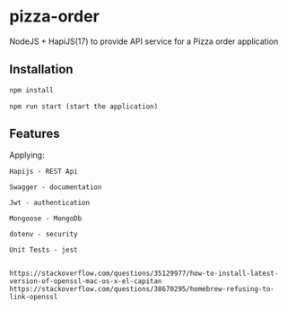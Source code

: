 # pizza-order
NodeJS + HapiJS(17) to provide API service for a Pizza order application

## Installation

```bash
npm install
```
```
npm run start (start the application)
```

## Features

Applying: 
```
Hapijs - REST Api

Swagger - documentation

Jwt - authentication

Mongoose - MongoDb

dotenv - security

Unit Tests - jest


https://stackoverflow.com/questions/35129977/how-to-install-latest-version-of-openssl-mac-os-x-el-capitan
https://stackoverflow.com/questions/38670295/homebrew-refusing-to-link-openssl
